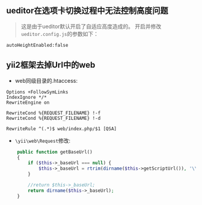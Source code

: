 ueditor在选项卡切换过程中无法控制高度问题
---
> 这是由于ueditor默认开启了自适应高度造成的。
开启并修改`ueditor.config.js`的参数如下：

```
autoHeightEnabled:false
```

yii2框架去掉Url中的web
---
+ web同级目录的.htaccess:
```
Options +FollowSymLinks
IndexIgnore */*
RewriteEngine on

RewriteCond %{REQUEST_FILENAME} !-f
RewriteCond %{REQUEST_FILENAME} !-d

RewriteRule ^(.*)$ web/index.php/$1 [QSA]
```
+ `\yii\web\Request`修改:
```php
    public function getBaseUrl()
    {
        if ($this->_baseUrl === null) {
            $this->_baseUrl = rtrim(dirname($this->getScriptUrl()), '\\/');
        }

        //return $this->_baseUrl;
        return dirname($this->_baseUrl);
    }
```
